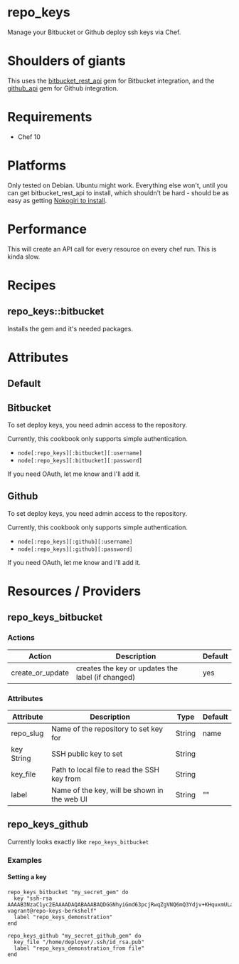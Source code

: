 # repo_keys

Manage your Bitbucket or Github deploy ssh keys via Chef.

# Shoulders of giants

This uses the [bitbucket_rest_api](https://github.com/vongrippen/bitbucket) gem for Bitbucket integration, and the [github_api](https://github.com/peter-murach/github) gem for Github integration.

# Requirements

* Chef 10

# Platforms

Only tested on Debian. Ubuntu might work. Everything else won't, until you can get bitbucket_rest_api to install, which shouldn't be hard - should be as easy as getting [Nokogiri to install](http://nokogiri.org/tutorials/installing_nokogiri.html).

# Performance

This will create an API call for every resource on every chef run. This is kinda slow.

# Recipes

## repo_keys::bitbucket

Installs the gem and it's needed packages.

# Attributes

## Default

## Bitbucket

To set deploy keys, you need admin access to the repository.

Currently, this cookbook only supports simple authentication.  

* `node[:repo_keys][:bitbucket][:username]` 
* `node[:repo_keys][:bitbucket][:password]`

If you need OAuth, let me know and I'll add it.

## Github

To set deploy keys, you need admin access to the repository.

Currently, this cookbook only supports simple authentication.  

* `node[:repo_keys][:github][:username]` 
* `node[:repo_keys][:github][:password]`

If you need OAuth, let me know and I'll add it.

# Resources / Providers

## repo_keys_bitbucket

### Actions

Action | Description | Default
------ | ----------- | -------
create_or_update | creates the key or updates the label (if changed) | yes

### Attributes

Attribute | Description | Type | Default
--------- | ----------- | ---- | -------
repo_slug | Name of the repository to set key for | String | name
key String | SSH public key to set | String | 
key_file | Path to local file to read the SSH key from | String
label | Name of the key, will be shown in the web UI | String | ""

## repo_keys_github

Currently looks exactly like `repo_keys_bitbucket`

### Examples

#### Setting a key

    repo_keys_bitbucket "my_secret_gem" do
      key "ssh-rsa AAAAB3NzaC1yc2EAAAADAQABAAABAQDGGNhyiGmd63pcjRwqZgVNQ6mQ3Ydjv+KHquxmULafNt4d4ISfin7WAus7yrAxMRAGR98Rs9qoEReyt2heXAO/52MKHUdcxhKh3ENawq2IK0TCXienVruogkUKkqmDgRrXWJwBaB5VPmhpxY45M6kStk+peOMcscaXiavvpXM8QuKLPttfrv8TtRxOC44H7yH8kkAFNGTjbzvlqSbJlmxd4A2lqXwLHYpQcZ6+F3g6MsEyN5cE8Hd46bdPmV8OAoxr7jCoAZFvfGKxQbk4mRolVmPhdfuiq2mGAdWBdB6yJPqtf1RjY5Bzj+3u12OLgalBBYS+dT1dyMBXyglZhFPa vagrant@repo-keys-berkshelf"
      label "repo_keys_demonstration"
    end

    repo_keys_github "my_secret_github_gem" do
      key_file "/home/deployer/.ssh/id_rsa.pub"
      label "repo_keys_demonstration_from file"
    end


